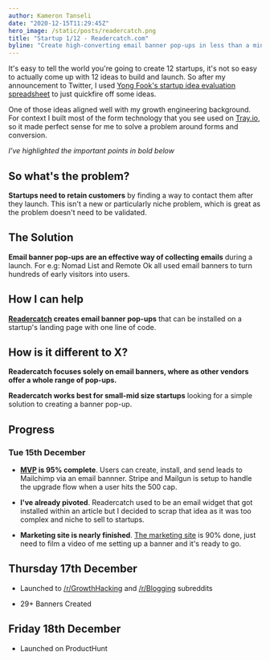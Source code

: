 ```yaml
---
author: Kameron Tanseli
date: "2020-12-15T11:29:45Z"
hero_image: /static/posts/readercatch.png
title: "Startup 1/12 - Readercatch.com"
byline: "Create high-converting email banner pop-ups in less than a minute."
---
```


It's easy to tell the world you're going to create 12 startups, it's not so easy to actually come up with 12 ideas to build and launch. So after my announcement to Twitter, I used [Yong Fook's startup idea evaluation spreadsheet](https://docs.google.com/spreadsheets/d/1yUlKlL8MIxlgSNH0t-aDKPVdrDhFSSb_0pVdk-f0qIE/edit?usp=sharing) to just quickfire off some ideas.

One of those ideas aligned well with my growth engineering background. For context I built most of the form technology that you see used on [Tray.io](https://tray.io), so it made perfect sense for me to solve a problem around forms and conversion.

_I've highlighted the important points in bold below_

## So what's the problem?

**Startups need to retain customers** by finding a way to contact them after they launch. This isn't a new or particularly niche problem, which is great as the problem doesn't need to be validated.

## The Solution

**Email banner pop-ups are an effective way of collecting emails** during a launch. For e.g: Nomad List and Remote Ok all used email banners to turn hundreds of early visitors into users.

## How I can help

**[Readercatch](https://readercatch.com/) creates email banner pop-ups** that can be installed on a startup's landing page with one line of code.

## How is it different to X?

**Readercatch focuses solely on email banners, where as other vendors offer a whole range of pop-ups.**

**Readercatch works best for small-mid size startups** looking for a simple solution to creating a banner pop-up.

## Progress

### Tue 15th December

- **[MVP](https://readercatch.com/) is 95% complete**. Users can create, install, and send leads to Mailchimp via an email bannner. Stripe and Mailgun is setup to handle the upgrade flow when a user hits the 500 cap.

- **I've already pivoted**. Readercatch used to be an email widget that got installed within an article but I decided to scrap that idea as it was too complex and niche to sell to startups.

- **Marketing site is nearly finished**. [The marketing site](https://readercatch.com/) is 90% done, just need to film a video of me setting up a banner and it's ready to go.

## Thursday 17th December

- Launched to [/r/GrowthHacking](https://www.reddit.com/r/GrowthHacking/comments/kevufp/i_made_a_free_email_banner_tool_to_help/) and [/r/Blogging](https://www.reddit.com/r/Blogging/comments/kezf2a/what_is_the_best_way_to_build_an_email_list_so/gg610ex?utm_source=share&utm_medium=web2x&context=3) subreddits

- 29+ Banners Created

## Friday 18th December

- Launched on ProductHunt